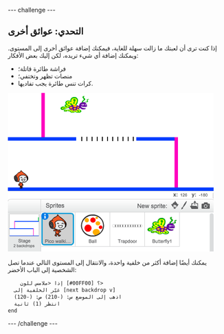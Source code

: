 \--- challenge \---

## التحدي: عوائق أخرى

إذا كنت ترى أن لعبتك ما زالت سهلة للغاية، فيمكنك إضافة عوائق أخرى إلى المستوى. ويمكنك إضافة أي شيء تريده، لكن إليك بعض الأفكار:

+ فراشة طائرة قاتلة؛
+ منصات تظهر وتختفي؛
+ كرات تنس طائرة يجب تفاديها.

![لقطة الشاشة](images/dodge-obstacles.png)

يمكنك أيضًا إضافة أكثر من خلفية واحدة، والانتقال إلى المستوى التالي عندما تصل الشخصية إلى الباب الأخضر:

```blocks
    إذا <ملامس للون [#00FF00] ؟> 
  غيّر الخلفية إلى [next backdrop v]
  اذهب إلى الموضع س: (-210) ص: (-120)
  انتظر (1) ثانية
end
```

\--- /challenge \---
